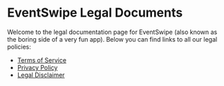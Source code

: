 # EventSwipe Legal Documents

Welcome to the legal documentation page for EventSwipe (also known as the boring side of a very fun app). Below you can find links to all our legal policies:

- [Terms of Service](./terms.md)
- [Privacy Policy](./privacy.md)
- [Legal Disclaimer](./legal.md)
